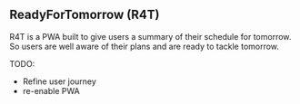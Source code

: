 ## ReadyForTomorrow (R4T)

R4T is a PWA built to give users a summary of their schedule for tomorrow. So users are well aware of their plans and are ready to tackle tomorrow.

TODO:

- Refine user journey
- re-enable PWA

